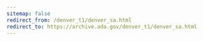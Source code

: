 ```yaml
---
sitemap: false 
redirect_from: /denver_t1/denver_sa.html 
redirect_to: https://archive.ada.gov/denver_t1/denver_sa.html 
---
```

